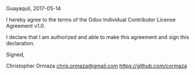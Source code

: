Guayaquil, 2017-05-14

I hereby agree to the terms of the Odoo Individual Contributor License
Agreement v1.0.

I declare that I am authorized and able to make this agreement and sign this
declaration.

Signed,

Christopher Ormaza chris.ormaza@gmail.com https://github.com/cormaza